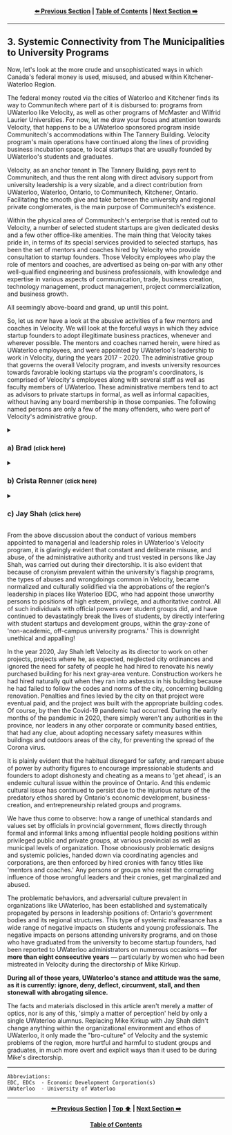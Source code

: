 <div align="center">
  
  **[:arrow_left: Previous Section][Prev] | [Table of Contents][TOC] | [Next Section :arrow_right:][Next]**
  
  [Prev]: ./02-00.md
  [Next]: ./04-00.md
  [TOC]: ./README.md#table-of-contents
  
</div>

---

## 3. Systemic Connectivity from The Municipalities to University Programs

Now, let's look at the more crude and unsophisticated ways in which Canada's federal money is used, misused, and abused within Kitchener-Waterloo Region. 

The federal money routed via the cities of Waterloo and Kitchener finds its way to Communitech where part of it is disbursed to: programs from UWaterloo like Velocity, as well as other programs of McMaster and Wilfrid Laurier Universities. For now, let me draw your focus and attention towards Velocity, that happens to be a UWaterloo sponsored program inside Communitech's accommodations within The Tannery Building. Velocity program's main operations have continued along the lines of providing business incubation space, to local startups that are usually founded by UWaterloo's students and graduates. 

Velocity, as an anchor tenant in The Tannery Building, pays rent to Communitech, and thus the rent along with direct advisory support from university leadership is a very sizable, and a direct contribution from UWaterloo, Waterloo, Ontario, to Communitech, Kitchener, Ontario. Facilitating the smooth give and take between the university and regional private conglomerates, is the main purpose of Communitech's existence. 

Within the physical area of Communitech's enterprise that is rented out to Velocity, a number of selected student startups are given dedicated desks and a few other office-like amenities. The main thing that Velocity takes pride in, in terms of its special services provided to selected startups, has been the set of mentors and coaches hired by Velocity who provide consultation to startup founders. Those Velocity employees who play the role of mentors and coaches, are advertised as being on-par with any other well-qualified engineering and business professionals, with knowledge and expertise in various aspects of communication, trade, business creation, technology management, product management, project commercialization, and business growth. 

All seemingly above-board and grand, up until this point. 

So, let us now have a look at the abusive activities of a few mentors and coaches in Velocity. We will look at the forceful ways in which they advice startup founders to adopt illegitimate business practices, whenever and wherever possible. The mentors and coaches named herein, were hired as UWaterloo employees, and were appointed by UWaterloo's leadership to work in Velocity, during the years 2017 - 2020. The administrative group that governs the overall Velocity program, and invests university resources towards favorable looking startups via the program's coordinators, is comprised of Velocity's employees along with several staff as well as faculty members of UWaterloo. These administrative members tend to act as advisors to private startups in formal, as well as informal capacities, without having any board membership in those companies. The following named persons are only a few of the many offenders, who were part of Velocity's administrative group. 

<details><summary><h3>a) Brad <small>(click here)</small></h3></summary>

I forgot his last name. But that's not important. Brad was an early employee of a company known as BufferBox founded by Jay Shah. So when Jay Shah became the director of Velocity, Brad was appointed as a paid employee of Velocity, in the formal capacity of a business coach/mentor. So no cronyism there, right? 

Any ways, Brad's job was to provide assistance to founders of startups incubated in Velocity, within the context of business challenges faced by those founders, and also to give the usual pep-talk to founders with business related catch-phrases, and buzzwords. 

- Brad was all about "the bro-culture", and loved to share business quotes from Twitter, which were utterly useless for most founders trying to work on their technology intensive business ventures. So, the male founders had come up with either of two ways, in dealing with the daily and weekly disturbances created by Brad. 

    - One was to ask him point blank, if he needed anything from us, and if he didn't, we would simply ask him to go away. 

    - The other way was to, "'shoot the hay' with Brad, as bros." 

        Some of the male founders had figured out that if they entertained Brad with some flattery about his chicken farm, for fifteen or twenty minutes, he would leave them alone for the rest of the week. Brad thought of himself as an 'entrepreneur' in the agriculture industry and poultry farming sector, because he loved his chicken farm and was able to supply 50 to 60 free-range eggs, to a few customers in and around Kitchener, once every two or three weeks. Each egg sold by Brad was more than $4.00 Canadian dollars, depending on the week's supply. Compared to the eggs sold in grocery stores that were $0.80 dollars each, and the ones in the Kitchener Farmers' Market that were $1.30 each; Brad had a nifty business operation going on, with his free-range chickens.  

- Brad was indeed super enthusiastic about providing a pep-talk to all startup founders whether they needed it or not but, he was far more enthusiastic about bullying women entrepreneurs. Each day, Brad would show up for an hour or two at Communitech, walk around like a pit-boss, and then re-assign the desks allocated to few female students of UWaterloo who were working out of Velocity. He would keep shuffling them around, for no reason what-so-ever.  

- Sadly, one of the female founders who used to have a desk next to us in Velocity, eventually got fed up with Brad taking her personal stuff and tossing it in some other corner of Velocity's co-working space, every other week. So, she simply quit and left Velocity.

</details>


<details><summary><h3>b) Crista Renner <small>(click here)</small></h3></summary>

Crista was (is) a UWaterloo graduate, with a master's degree in "Peace and Conflict Studies" along with a focus on "Conflict Resolution." She was also a startup founder in the region at some point in her career. The conflict between Crista Renner as a mentor and my startup, which was a part of Velocity in 2017, went something like this — 

- Crista would come each week to our desk in Velocity, and talk to us about how my co-founder and I needed to be more 'scrappy.' The first two weeks Crista told us that, I didn't understand what it meant, so I didn't think much of it. During the third week Crista came by our desks, she was particularly cross with us, she spoke to us about how our business performance wasn't up to the expectation of Velocity mentors (herself and Brad) because we weren't 'scrappy' enough. So I asked her what we needed to scrap from our desk, or from our business model. To which she replied that we needed to be more *scrappy* with our customers and then she went away. 

- A few days later Crista again came to us, but this time to clarify what she had meant during previous conversations. I believe this was because I had spoken to Jay Shah (Velocity's in-charge and Director) that Crista's advice to us made no sense, and her constant badgering with meaningless instructions kept disrupting our daily workflow. So this time around, Crista explained to my co-workers and I, that she expected us to be "go-getters", and to be more 'scrappy.' When I asked her how were we supposed to be scrappy, she explained that we needed to acquire more customers by joining Facebook groups for persons living with Alzheimer's, and then after taking the personal contacts of people from those online groups, we were to cold-call each of them about our business offering. 

- At that point I became very irritated with Crista and told her that it was already illegal in Canada, to acquire private contact details of persons using phishing and stalking techniques. She said that it wasn't illegal to secretly get private information of people by joining their Facebook groups. She also said that *if we didn't show the initiative to be more aggressive and 'scrappy' in our customer acquisition strategy, then it meant that we were too soft, and that we did not deserve to be in Velocity.* 

- As annoyed as I was from hearing that word again (scrappy); I couldn't do anything about it at that moment. So I politely told Crista that we would continue to do our work in accordance with our business standards, and with the necessary respect that our customers deserved, even if it meant leaving Velocity for good. 

- It was evident that Crista was merely regurgitating the phrase about being scrappy, which was embedded in her by her coaches and mentors from the region. 

- When that 'tough conversation' with Crista was finally over, and after she returned to her office, I looked up the word, "scrappy person." It means, 

    >"a person who is ready and willing for a fight; a brawler." 

    This made much less sense to me back then, compared to what I had thought it meant, because it made me wonder why were my co-founder and I expected to be like brawlers — with elderly clients who have Alzheimer's! For quite a few minutes that day, I wondered, "why would anybody want to get 'scrappy' with elderly caregivers of people living with dementia?" 
    
    The elderly spouse and adult children of people with severe memory challenges were our main point of contact for a client, and they were also the primary end-users of our startup services. They were already physically and financially worn thin due to stresses of caring for their terminally ill family member. Why would anybody want to add to their troubles by getting scruffy with them like a cheap used-car salesman, or a petty pickpocket in a dark alley? 

- Was there some kind of a communication gap between Crista Renner, and my team, during those weekly conversations? Was there a misunderstanding? No. 

>It is no mistake when a person with authority repeatedly instructs you to do illegal things with threats of doing harm to you for not obeying. 

The type of repeated hostile behavior demonstrated by Crista Renner, in strongly inducing other people to do unethical or illegal things, is a habitual violation committed by those who have gotten accustomed to abusing their position of authority with impunity. Such violators know perfectly well that 'the establishment' they are a part of, will come to their rescue and protect them, regardless of the abuses they commit, as long as they remain 'loyal' to the establishment's culture of exploiting the confidence of unassuming people entrusted to their care. 

</details>


<details><summary><h3>c) Jay Shah <small>(click here)</small></h3></summary>

Jay's main qualifications appear to come from his experience as a co-founder of BufferBox, where Brad worked along with Jay as his right-hand man. 

As retold by Jay during a public talk given by him in Communitech: he was personally responsible and instrumental, in securing a multi-million dollar exit from BufferBox, by being the key person who promised bomb-detection systems within his company's lock-boxes, to Amazon Inc., which then acquired his company. 

BufferBox had a kiosk interface for lockers with a digital key in the form of a one time password, that was messaged to the registered mobile phone of its subscribing customers. But, BufferBox's physical drop-off sites out on the street, in various cities where the kiosk-lockers were located, were unmanned and not monitored like the P.O.Box lockers in post offices. So, during negotiations on the acquisition term sheet offered by Amazon Inc., when an Amazon executive asked about hazardous or dangerous things being mailed to a BufferBox site, Jay simply lied to the Amazon exec saying that each BufferBox locker was going to have *bomb-detectors, which were already being tested with some success.* Saying this lie, then got them the multi-million dollar buy-out deal, as publicly admitted (bragged) by him during that talk. The talk was given during a set of events promoted by Communitech for introducing Jay Shah as the new director of Velocity. During those years, Jay also simultaneously held board memberships in various organizations in the Kitchener-Waterloo Region, like the Waterloo EDC.

The following are a series of interactions that my startup team and I had with Jay, during the year 2017-2018:

- A week following the latest incident about my co-founder and I refusing to get 'scrappy' with potential customers, our startup moved to a different part of Velocity, which had different mentors and coaches. But when I had taken up the issue of being repeatedly and forcefully prodded to steal private data of vulnerable people via Facebook groups, I was told by Jay that he didn't see anything wrong with it. He added that it was not unethical for Crista Renner to keep insisting for us to follow her advice because she was a knowledgeable and seasoned expert, in the field of business creation. I had disagreed with Jay on those points, and had asked that the issue of "being forcibly told to perform unethical deeds against vulnerable people with threats of being removed from Velocity for not complying with the forced suggestions," be reported to UWaterloo's office of human resources, and to its ethics committee. At that point in our discussion, I was told by Jay that he couldn't do so because "UWaterloo policies did not apply to Velocity, for it was not on campus property." 

- I then discussed with Jay that Velocity was a UWaterloo program that existed mainly because of the university's approbations, funding, and managerial support. Velocity even used (and still uses) the official "University of Waterloo Logo" in all of its communications, as well as on the walls of the area designated and known as, "The Pit in The Tannery Building," which was exclusively rented out to Velocity. All of those facts properly indicated that Velocity would have to be under UWaterloo's supervision and governance policies, regarding ethical treatment of human beings, including students and graduates. Jay then reiterated the same excuse, about Velocity being under the physical premises of Communitech, which was a part of the City of Kitchener through funding from its municipal groups, and therefore, Velocity did not need to be held accountable to the codes of conduct of its parent university. Jay also added that because there was no code of conduct violations, or any kind of an ethical violations from his perspective, there was no harm and no foul done by Velocity employees against any of the student groups or startups. It also turned out that there was no written "code of conduct" followed by Velocity during that year in 2017.
    
- **The harm done to UWaterloo students and graduates like ourselves, was very clear and overt:** Our peace and business operations along with that of many other student founders, especially of women founders, was constantly and intentionally disrupted by bullying and forceful threats of eviction from Velocity, if we did not obey the instructions of Velocity employees to carry out unethical and illegitimate business activities. 

- All of the above-mentioned errors and harms impacting startup founders, were entirely preventable. However, Velocity simply never had a formal code of conduct or a set of proper ethical values, that were formally shard among its members, since its inception. Velocity as a university program, was created around the year 2008-2009, within UWaterloo, by the university's student and faculty members. So in a way, one may conceive that there was no foul committed by Velocity employees with respect to a non-existing set of codes and norms, for ethical and equitable treatment of persons impacted by its activities. But, that would still be a farce!

</details>

From the above discussion about the conduct of various members appointed to managerial and leadership roles in UWaterloo's Velocity program, it is glaringly evident that constant and deliberate misuse, and abuse, of the administrative authority and trust vested in persons like Jay Shah, was carried out during their directorship. It is also evident that because of cronyism prevalent within the university's flagship programs, the types of abuses and wrongdoings common in Velocity, became normalized and culturally solidified via the approbations of the region's leadership in places like Waterloo EDC, who had appoint those unworthy persons to positions of high esteem, privilege, and authoritative control. All of such individuals with official powers over student groups did, and have continued to devastatingly break the lives of students, by directly interfering with student startups and development groups, within the gray-zone of 'non-academic, off-campus university programs.' This is downright unethical and appalling! 

In the year 2020, Jay Shah left Velocity as its director to work on other projects, projects where he, as expected, neglected city ordinances and ignored the need for safety of people he had hired to renovate his newly purchased building for his next gray-area venture. Construction workers he had hired naturally quit when they ran into asbestos in his building because he had failed to follow the codes and norms of the city, concerning building renovation. Penalties and fines levied by the city on that project were eventual paid, and the project was built with the appropriate building codes. Of course, by then the Covid-19 pandemic had occurred. During the early months of the pandemic in 2020, there simply weren't any authorities in the province, nor leaders in any other corporate or community based entities, that had any clue, about adopting necessary safety measures within buildings and outdoors areas of the city, for preventing the spread of the Corona virus. 

It is plainly evident that the habitual disregard for safety, and rampant abuse of power by authority figures to encourage impressionable students and founders to adopt dishonesty and cheating as a means to 'get ahead', is an endemic cultural issue within the province of Ontario. And this endemic cultural issue has continued to persist due to the injurious nature of the predatory ethos shared by Ontario's economic development, business-creation, and entrepreneurship related groups and programs. 

We have thus come to observe: how a range of unethical standards and values set by officials in provincial government, flows directly through formal and informal links among influential people holding positions within privileged public and private groups, at various provincial as well as municipal levels of organization. Those obnoxiously problematic designs and systemic policies, handed down via coordinating agencies and corporations, are then enforced by hired cronies with fancy titles like 'mentors and coaches.' Any persons or groups who resist the corrupting influence of those wrongful leaders and their cronies, get marginalized and abused. 

The problematic behaviors, and adversarial culture prevalent in organizations like UWaterloo, has been established  and systematically propagated by persons in leadership positions of: Ontario's government bodies and its regional structures. This type of systemic malfeasance has a wide range of negative impacts on students and young professionals. The negative impacts on persons attending university programs, and on those who have graduated from the university to become startup founders, had been reported to UWaterloo administrators on numerous occasions — **for more than eight consecutive years** — particularly by women who had been mistreated in Velocity during the directorship of Mike Kirkup. 

**During all of those years, UWaterloo's stance and attitude was the same, as it is currently: ignore, deny, deflect, circumvent, stall, and then stonewall with abrogating silence.** 

The facts and materials disclosed in this article aren't merely a matter of optics, nor is any of this, 'simply a matter of perception' held by only a single UWaterloo alumnus. Replacing Mike Kirkup with Jay Shah didn't change anything within the organizational environment and ethos of UWaterloo, it only made the "bro-culture" of Velocity and the systemic problems of the region, more hurtful and harmful to student groups and graduates, in much more overt and explicit ways than it used to be during Mike's directorship. 

---

```
Abbreviations:
EDC, EDCs  - Economic Development Corporation(s)
UWaterloo  - University of Waterloo
```

---
<div align="center">
  
  **[:arrow_left: Previous Section][Prev] | [Top :arrow_up:][Top] | [Next Section :arrow_right:][Next]** 
  
  **[Table of Contents][TOC]**

  [Prev]: ./02-00.md
  [Top]: ./03-00.md#3-systemic-connectivity-from-the-municipalities-to-university-programs
  [Next]: ./04-00.md
  [TOC]: ./README.md#table-of-contents
  
</div>